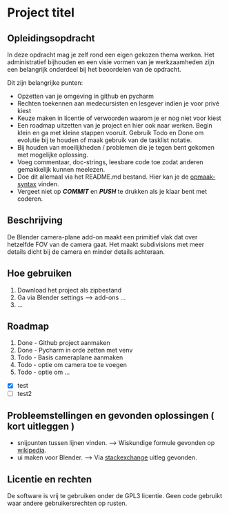 # Project titel
## Opleidingsopdracht
In deze opdracht mag je zelf rond een eigen gekozen thema werken.
Het administratief bijhouden en een visie vormen van je werkzaamheden zijn een belangrijk onderdeel bij het 
beoordelen van de opdracht.

Dit zijn belangrijke punten:
* Opzetten van je omgeving in github en pycharm
* Rechten toekennen aan medecursisten en lesgever indien je voor privé kiest
* Keuze maken in licentie of verwoorden waarom je er nog niet voor kiest 
* Een roadmap uitzetten van je project en hier ook naar werken. Begin klein en ga met kleine stappen vooruit. 
Gebruik Todo en Done om evolutie bij te houden of maak gebruik van de tasklist notatie.
* Bij houden van moeilijkheden / problemen die je tegen bent gekomen met mogelijke oplossing.
* Voeg commentaar, doc-strings, leesbare code toe zodat anderen gemakkelijk kunnen meelezen.
* Doe dit allemaal via het README.md bestand. Hier kan je de 
[opmaak-syntax](https://guides.github.com/features/mastering-markdown/) vinden.
* Vergeet niet op _**COMMIT**_ en _**PUSH**_ te drukken als je klaar bent met coderen. 

## Beschrijving
De Blender camera-plane add-on maakt een primitief vlak dat over hetzelfde FOV van de camera gaat. Het maakt 
subdivisions met meer details dicht bij de camera en minder details achteraan.

## Hoe gebruiken
1. Download het project als zipbestand
2. Ga via Blender settings --> add-ons ...
3. ...

## Roadmap
1. Done - Github project aanmaken
2. Done - Pycharm in orde zetten met venv
3. Todo - Basis cameraplane aanmaken
4. Todo - optie om camera toe te voegen
5. Todo - optie om ...

-[x] test
-[ ] test2

## Probleemstellingen en gevonden oplossingen ( kort uitleggen )
* snijpunten tussen lijnen vinden. --> 
Wiskundige formule gevonden op 
[wikipedia](https://en.wikipedia.org/wiki/Line%E2%80%93line_intersection).
* ui maken voor Blender. --> 
Via [stackexchange](https://blender.stackexchange.com/questions/57306/how-to-create-a-custom-ui) uitleg gevonden.

## Licentie en rechten
De software is vrij te gebruiken onder de GPL3 licentie.
Geen code gebruikt waar andere gebruikersrechten op rusten. 
